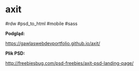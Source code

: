 # axit

 #rdw #psd_to_html #mobile #sass

**Podgląd:**

https://gawlaswebdevportfolio.github.io/axit/

**Plik PSD:**

http://freebiesbug.com/psd-freebies/axit-psd-landing-page/
